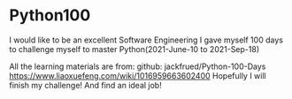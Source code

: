 # Python100
I would like to be an excellent Software Engineering
I gave myself 100 days to challenge myself to master Python(2021-June-10 to 2021-Sep-18)

All the learning materials are from:
github: jackfrued/Python-100-Days
https://www.liaoxuefeng.com/wiki/1016959663602400
Hopefully I will finish my challenge! And find an ideal job!
